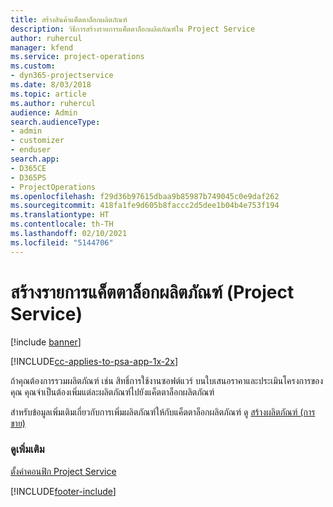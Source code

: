 ```yaml
---
title: สร้างสินค้าแค็ตตาล็อกผลิตภัณฑ์
description: วิธีการสร้างรายการแค็ตตาล็อกผลิตภัณฑ์ใน Project Service
author: ruhercul
manager: kfend
ms.service: project-operations
ms.custom:
- dyn365-projectservice
ms.date: 8/03/2018
ms.topic: article
ms.author: ruhercul
audience: Admin
search.audienceType:
- admin
- customizer
- enduser
search.app:
- D365CE
- D365PS
- ProjectOperations
ms.openlocfilehash: f29d36b97615dbaa9b85987b749045c0e9daf262
ms.sourcegitcommit: 418fa1fe9d605b8faccc2d5dee1b04b4e753f194
ms.translationtype: HT
ms.contentlocale: th-TH
ms.lasthandoff: 02/10/2021
ms.locfileid: "5144706"
---
```

# <a name="create-product-catalog-items-project-service"></a>สร้างรายการแค็ตตาล็อกผลิตภัณฑ์ (Project Service)

[!include [banner](../includes/psa-now-project-operations.md)]

[!INCLUDE[cc-applies-to-psa-app-1x-2x](../includes/cc-applies-to-psa-app-1x-2x.md)]

ถ้าคุณต้องการรวมผลิตภัณฑ์ เช่น สิทธิ์การใช้งานซอฟต์แวร์ บนใบเสนอราคาและประเมินโครงการของคุณ คุณจำเป็นต้องเพิ่มแต่ละผลิตภัณฑ์ไปยังแค็ตตาล็อกผลิตภัณฑ์  
  
 สำหรับข้อมูลเพิ่มเติมเกี่ยวกับการเพิ่มผลิตภัณฑ์ให้กับแค็ตตาล็อกผลิตภัณฑ์ ดู [สร้างผลิตภัณฑ์ (การขาย)](https://docs.microsoft.com/dynamics365/sales-enterprise/create-product-sales)  
  
### <a name="see-also"></a>ดูเพิ่มเติม  
 [ตั้งค่าคอนฟิก Project Service](../psa/configure.md)


[!INCLUDE[footer-include](../includes/footer-banner.md)]